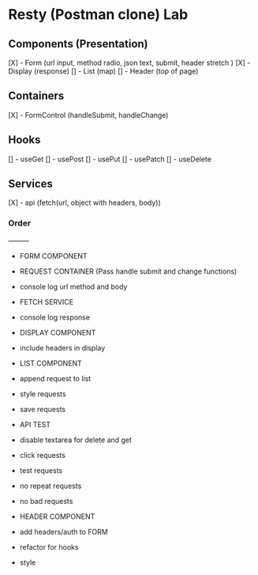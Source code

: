# Resty (Postman clone) Lab


## Components (Presentation)
[X] - Form (url input, method radio, json text, submit, header stretch )
[X] - Display (response)
[] - List (map)
[] - Header (top of page)

## Containers
[X] - FormControl (handleSubmit, handleChange)

## Hooks
[] - useGet
[] - usePost
[] - usePut
[] - usePatch
[] - useDelete

## Services
[X] - api (fetch(url, object with headers, body))

### Order
——— 
- FORM COMPONENT
- REQUEST CONTAINER (Pass handle submit and change functions)
- console log url method and body
- FETCH SERVICE
- console log response
- DISPLAY COMPONENT
- include headers in display
- LIST COMPONENT
- append request to list
- style requests
- save requests

- API TEST
- disable textarea for delete and get
- click requests
- test requests
- no repeat requests
- no bad requests


- HEADER COMPONENT
- add headers/auth to FORM
- refactor for hooks
- style
